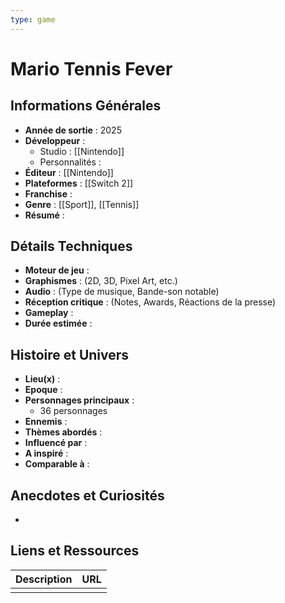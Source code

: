 ```yaml
---
type: game
---
```


# Mario Tennis Fever

## Informations Générales

- **Année de sortie** : 2025
- **Développeur** : 
	- Studio : [[Nintendo]]
	- Personnalités : 
- **Éditeur** : [[Nintendo]]
- **Plateformes** : [[Switch 2]]
- **Franchise** : 
- **Genre** : [[Sport]], [[Tennis]]
- **Résumé** : 

## Détails Techniques
- **Moteur de jeu** : 
- **Graphismes** : (2D, 3D, Pixel Art, etc.)
- **Audio** : (Type de musique, Bande-son notable)
- **Réception critique** : (Notes, Awards, Réactions de la presse)
- **Gameplay** :
- **Durée estimée** : 

## Histoire et Univers
- **Lieu(x)** : 
- **Epoque** : 
- **Personnages principaux** : 
	- 36 personnages
- **Ennemis** :
- **Thèmes abordés** : 
- **Influencé par** :
- **A inspiré** : 
- **Comparable à** :
## Anecdotes et Curiosités
- 
## Liens et Ressources

| Description | URL |
| ----------- | --- |
|             |     |
